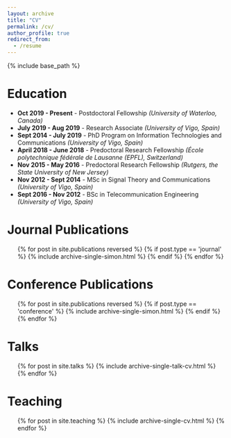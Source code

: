 ```yaml
---
layout: archive
title: "CV"
permalink: /cv/
author_profile: true
redirect_from:
  - /resume
---
```


{% include base_path %}

Education
======
* **Oct 2019 - Present** - Postdoctoral Fellowship *(University of Waterloo, Canada)*
* **July 2019 - Aug 2019** - Research Associate *(University of Vigo, Spain)*
* **Sept 2014 - July 2019** - PhD Program on Information Technologies and Communications *(University of Vigo, Spain)*
* **April 2018 - June 2018** - Predoctoral Research Fellowship *(École polytechnique fédérale de Lausanne (EPFL), Switzerland)*
* **Nov 2015 - May 2016** - Predoctoral Research Fellowship *(Rutgers, the State University of New Jersey)*
* **Nov 2012 - Sept 2014** - MSc in Signal Theory and Communications *(University of Vigo, Spain)*
* **Sept 2016 - Nov 2012** - BSc in Telecommunication Engineering *(University of Vigo, Spain)*


<!-- Work experience
======
* Summer 2015: Research Assistant
  * Github University
  * Duties included: Tagging issues
  * Supervisor: Professor Git

* Fall 2015: Research Assistant
  * Github University
  * Duties included: Merging pull requests
  * Supervisor: Professor Hub

Skills
======
* Skill 1
* Skill 2
  * Sub-skill 2.1
  * Sub-skill 2.2
  * Sub-skill 2.3
* Skill 3 -->

Journal Publications
======
  <ul>{% for post in site.publications reversed %}
    {% if post.type == 'journal' %}
      {% include archive-single-simon.html %}
    {% endif %}
  {% endfor %}</ul>

Conference Publications
======
  <ul>{% for post in site.publications reversed %}
    {% if post.type == 'conference' %}
      {% include archive-single-simon.html %}
    {% endif %}
  {% endfor %}</ul>

Talks
======
  <ul>{% for post in site.talks %}
    {% include archive-single-talk-cv.html %}
  {% endfor %}</ul>

Teaching
======
  <ul>{% for post in site.teaching %}
    {% include archive-single-cv.html %}
  {% endfor %}</ul>

<!-- Service and leadership
======
* Currently signed in to 43 different slack teams -->
